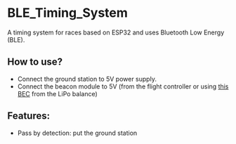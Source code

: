 # BLE_Timing_System
A timing system for races based on ESP32 and uses Bluetooth Low Energy (BLE).

## How to use?
* Connect the ground station to 5V power supply.
* Connect the beacon module to 5V (from the flight controller or using [this BEC](https://www.aliexpress.com/item/4001361060445.html?aff_fcid=78677e3b98dc4b6b902c32a7f97e2183-1682449318938-08542-_DddLQzr&tt=CPS_NORMAL&aff_fsk=_DddLQzr&aff_platform=shareComponent-detail&sk=_DddLQzr&aff_trace_key=78677e3b98dc4b6b902c32a7f97e2183-1682449318938-08542-_DddLQzr&terminal_id=e970bbabe00f4419ad001b96691fb423&afSmartRedirect=y) from the LiPo balance)

## Features:
* Pass by detection: put the ground station
